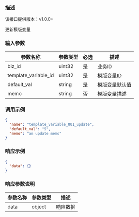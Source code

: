 ### 描述

该接口提供版本：v1.0.0+

更新模版变量

### 输入参数

| 参数名称             | 参数类型 | 必选 | 描述           |
| -------------------- | -------- | ---- | -------------- |
| biz_id               | uint32   | 是   | 业务ID         |
| template_variable_id | uint32   | 是   | 模版变量ID     |
| default_val          | string   | 是   | 模版变量默认值 |
| memo                 | string   | 否   | 模版变量描述   |

### 调用示例

```json
{
  "name": "template_variable_001_update",
  "default_val": "5",
  "memo": "an update memo"
}
```

### 响应示例

```json
{
  "data": {}
}
```

### 响应参数说明

| 参数名称 | 参数类型 | 描述     |
| -------- | -------- | -------- |
| data     | object   | 响应数据 |

